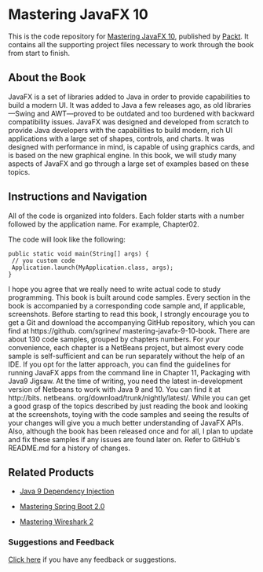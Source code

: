 # Mastering JavaFX 10
This is the code repository for [Mastering JavaFX 10](https://www.packtpub.com/web-development/mastering-javafx-10?utm_source=github&utm_medium=repository&utm_campaign=9781788293822), published by [Packt](https://www.packtpub.com/?utm_source=github). It contains all the supporting project files necessary to work through the book from start to finish.
## About the Book
JavaFX is a set of libraries added to Java in order to provide capabilities to build a modern
UI. It was added to Java a few releases ago, as old libraries—Swing and AWT—proved to
be outdated and too burdened with backward compatibility issues.
JavaFX was designed and developed from scratch to provide Java developers with the
capabilities to build modern, rich UI applications with a large set of shapes, controls, and
charts. It was designed with performance in mind, is capable of using graphics cards, and is
based on the new graphical engine.
In this book, we will study many aspects of JavaFX and go through a large set of examples
based on these topics.
## Instructions and Navigation
All of the code is organized into folders. Each folder starts with a number followed by the application name. For example, Chapter02.



The code will look like the following:
```
public static void main(String[] args) {
 // you custom code
 Application.launch(MyApplication.class, args);
}
```

I hope you agree that we really need to write actual code to study programming. This book
is built around code samples. Every section in the book is accompanied by a corresponding
code sample and, if applicable, screenshots.
Before starting to read this book, I strongly encourage you to get a Git and download the
accompanying GitHub repository, which you can find at https://github. com/sgrinev/
mastering-javafx-9-10-book.
There are about 130 code samples, grouped by chapters numbers. For your convenience,
each chapter is a NetBeans project, but almost every code sample is self-sufficient and can
be run separately without the help of an IDE. If you opt for the latter approach, you can
find the guidelines for running JavaFX apps from the command line in Chapter
11, Packaging with Java9 Jigsaw.
At the time of writing, you need the latest in-development version of
Netbeans to work with Java 9 and 10. You can find it at http://bits.
netbeans. org/download/trunk/nightly/latest/.
While you can get a good grasp of the topics described by just reading the book and
looking at the screenshots, toying with the code samples and seeing the results of your
changes will give you a much better understanding of JavaFX APIs.
Also, although the book has been released once and for all, I plan to update and fix these
samples if any issues are found later on. Refer to GitHub's README.md for a history of
changes.

## Related Products
* [Java 9 Dependency Injection](https://www.packtpub.com/application-development/java-9-dependency-injection?utm_source=github&utm_medium=repository&utm_campaign=9781788296250)

* [Mastering Spring Boot 2.0](https://www.packtpub.com/application-development/mastering-spring-boot-20?utm_source=github&utm_medium=repository&utm_campaign=9781787127562)

* [Mastering Wireshark 2](https://www.packtpub.com/networking-and-servers/mastering-wireshark-2?utm_source=github&utm_medium=repository&utm_campaign=9781788626521)

### Suggestions and Feedback
[Click here](https://docs.google.com/forms/d/e/1FAIpQLSe5qwunkGf6PUvzPirPDtuy1Du5Rlzew23UBp2S-P3wB-GcwQ/viewform) if you have any feedback or suggestions.
